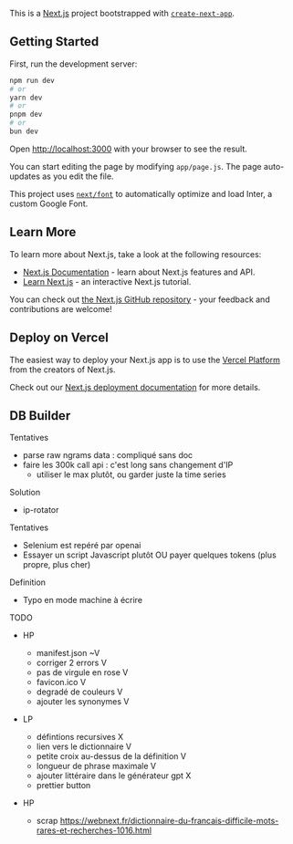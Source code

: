 This is a [Next.js](https://nextjs.org/) project bootstrapped with [`create-next-app`](https://github.com/vercel/next.js/tree/canary/packages/create-next-app).

## Getting Started

First, run the development server:

```bash
npm run dev
# or
yarn dev
# or
pnpm dev
# or
bun dev
```

Open [http://localhost:3000](http://localhost:3000) with your browser to see the result.

You can start editing the page by modifying `app/page.js`. The page auto-updates as you edit the file.

This project uses [`next/font`](https://nextjs.org/docs/basic-features/font-optimization) to automatically optimize and load Inter, a custom Google Font.

## Learn More

To learn more about Next.js, take a look at the following resources:

- [Next.js Documentation](https://nextjs.org/docs) - learn about Next.js features and API.
- [Learn Next.js](https://nextjs.org/learn) - an interactive Next.js tutorial.

You can check out [the Next.js GitHub repository](https://github.com/vercel/next.js/) - your feedback and contributions are welcome!

## Deploy on Vercel

The easiest way to deploy your Next.js app is to use the [Vercel Platform](https://vercel.com/new?utm_medium=default-template&filter=next.js&utm_source=create-next-app&utm_campaign=create-next-app-readme) from the creators of Next.js.

Check out our [Next.js deployment documentation](https://nextjs.org/docs/deployment) for more details.

## DB Builder
Tentatives 
- parse raw ngrams data : compliqué sans doc
- faire les 300k call api : c'est long sans changement d'IP
    - utiliser le max plutôt, ou garder juste la time series

Solution
- ip-rotator

Tentatives
- Selenium est repéré par openai
- Essayer un script Javascript plutôt OU payer quelques tokens (plus propre, plus cher)

Definition
- Typo en mode machine à écrire

TODO
- HP
    - manifest.json ~V
    - corriger 2 errors V
    - pas de virgule en rose V
    - favicon.ico V
    - degradé de couleurs V
    - ajouter les synonymes V
- LP
    - défintions recursives X
    - lien vers le dictionnaire V
    - petite croix au-dessus de la définition V
    - longueur de phrase maximale V
    - ajouter littéraire dans le générateur gpt X
    - prettier button

- HP
    - scrap https://webnext.fr/dictionnaire-du-francais-difficile-mots-rares-et-recherches-1016.html
